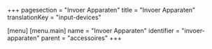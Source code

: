 +++
pagesection = "Invoer Apparaten"
title = "Invoer Apparaten"
translationKey = "input-devices"

[menu]
[menu.main]
		name = "Invoer Apparaten"
		identifier = "invoer-apparaten"
		parent = "accessoires"
+++